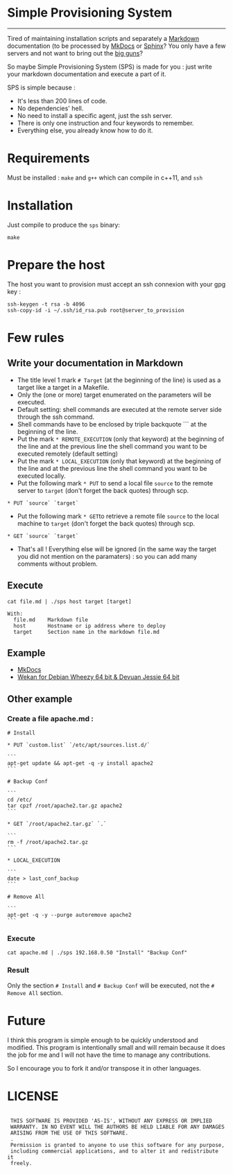 # Simple Provisioning System

---

Tired of maintaining installation scripts and separately a [Markdown](http://daringfireball.net/projects/markdown/) documentation (to be processed by [MkDocs](http://www.mkdocs.org/) or [Sphinx](http://www.sphinx-doc.org)? You only have a few servers and not want to bring out the [big guns](https://en.wikipedia.org/wiki/Comparison_of_open-source_configuration_management_software)?

So maybe Simple Provisioning System (SPS) is made for you : just write your markdown documentation and execute a part of it.

SPS is simple because :

* It's less than 200 lines of code.
* No dependencies' hell.
* No need to install a specific agent, just the ssh server.
* There is only one instruction and four keywords to remember.
* Everything else, you already know how to do it.

# Requirements

Must be installed : `make` and `g++` which can compile in c++11, and `ssh`

# Installation

Just compile to produce the `sps` binary:

    make

# Prepare the host

The host you want to provision must accept an ssh connexion with your gpg key :

    ssh-keygen -t rsa -b 4096
    ssh-copy-id -i ~/.ssh/id_rsa.pub root@server_to_provision

# Few rules

## Write your documentation in Markdown

* The title level 1 mark `# Target` (at the beginning of the line) is used as a target like a target in a Makefile.
* Only the (one or more) target enumerated on the parameters will be executed.
* Default setting: shell commands are executed at the remote server side through the ssh command.
* Shell commands have to be enclosed by triple backquote ``` at the beginning of the line.
* Put the mark `* REMOTE_EXECUTION` (only that keyword) at the beginning of the line and at the previous line the shell command you want to be executed remotely (default setting)
* Put the mark `* LOCAL_EXECUTION` (only that keyword) at the beginning of the line and at the previous line the shell command you want to be executed locally.
* Put the following mark `* PUT` to send a local file `source` to the remote server to `target` (don't forget the back quotes) through scp.

```no-highlight
* PUT `source` `target`
```

* Put the following mark `* GET`to retrieve a remote file `source` to the local machine to `target` (don't forget the back quotes) through scp.

```no-highlight
* GET `source` `target`
```

* That's all ! Everything else will be ignored (in the same way the target you did not mention on the paramaters) : so you can add many comments without problem.

## Execute

```no-highlight
cat file.md | ./sps host target [target]

With:
  file.md    Markdown file
  host       Hostname or ip address where to deploy
  target     Section name in the markdown file.md 
```

## Example

* [MkDocs](https://github.com/wekan/sps/blob/master/example/docs/0/mkdocs.md)
* [Wekan for Debian Wheezy 64 bit & Devuan Jessie 64 bit](https://github.com/wekan/sps/blob/master/example/docs/1/wekan.md)

## Other example

### Create a file apache.md :

    # Install

    * PUT `custom.list` `/etc/apt/sources.list.d/`

    ```
    apt-get update && apt-get -q -y install apache2
    ```

    # Backup Conf

    ```
    cd /etc/
    tar cpzf /root/apache2.tar.gz apache2
    ```

    * GET `/root/apache2.tar.gz` `.`

    ```
    rm -f /root/apache2.tar.gz
    ```

    * LOCAL_EXECUTION

    ```
    date > last_conf_backup
    ```

    # Remove All

    ```
    apt-get -q -y --purge autoremove apache2
    ```

### Execute

    cat apache.md | ./sps 192.168.0.50 "Install" "Backup Conf"

### Result

Only the section `# Install` and `# Backup Conf` will be executed, not the `# Remove All` section.

# Future

I think this program is simple enough to be quickly understood and modified. This program is intentionally small and will remain because it does the job for me and I will not have the time to manage any contributions.

So I encourage you to fork it and/or transpose it in other languages.

# LICENSE

```no-highlight

 THIS SOFTWARE IS PROVIDED 'AS-IS', WITHOUT ANY EXPRESS OR IMPLIED
 WARRANTY. IN NO EVENT WILL THE AUTHORS BE HELD LIABLE FOR ANY DAMAGES
 ARISING FROM THE USE OF THIS SOFTWARE.
 .
 Permission is granted to anyone to use this software for any purpose,
 including commercial applications, and to alter it and redistribute it
 freely.

```
